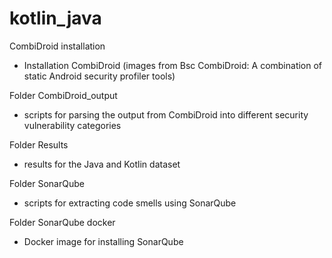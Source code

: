 # kotlin_java
CombiDroid installation<br />
- Installation CombiDroid (images from Bsc CombiDroid: A combination of static Android security profiler tools)

Folder CombiDroid_output<br />
- scripts for parsing the output from CombiDroid into different security vulnerability categories<br />

Folder Results<br />
- results for the Java and Kotlin dataset

Folder SonarQube<br />
- scripts for extracting code smells using SonarQube

Folder SonarQube docker<br />
- Docker image for installing SonarQube
